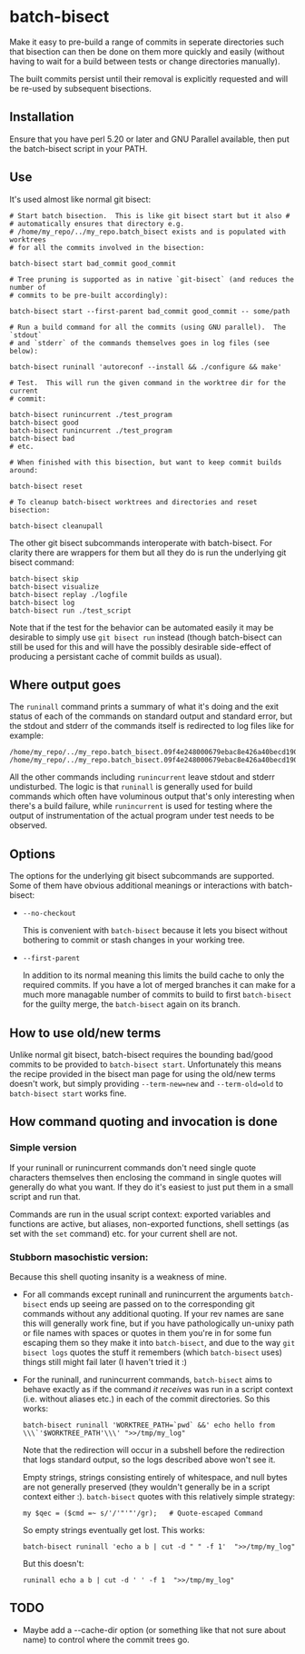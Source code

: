 
# batch-bisect

Make it easy to pre-build a range of commits in seperate directories such that
bisection can then be done on them more quickly and easily (without having to
wait for a build between tests or change directories manually).

The built commits persist until their removal is explicitly requested and will
be re-used by subsequent bisections.

## Installation

Ensure that you have perl 5.20 or later and GNU Parallel available, then put
the batch-bisect script in your PATH.

## Use

It's used almost like normal git bisect:

```
# Start batch bisection.  This is like git bisect start but it also #
# automatically ensures that directory e.g.
# /home/my_repo/../my_repo.batch_bisect exists and is populated with worktrees
# for all the commits involved in the bisection:

batch-bisect start bad_commit good_commit

# Tree pruning is supported as in native `git-bisect` (and reduces the number of
# commits to be pre-built accordingly):

batch-bisect start --first-parent bad_commit good_commit -- some/path

# Run a build command for all the commits (using GNU parallel).  The `stdout`
# and `stderr` of the commands themselves goes in log files (see below):

batch-bisect runinall 'autoreconf --install && ./configure && make'

# Test.  This will run the given command in the worktree dir for the current
# commit:

batch-bisect runincurrent ./test_program
batch-bisect good
batch-bisect runincurrent ./test_program
batch-bisect bad
# etc.

# When finished with this bisection, but want to keep commit builds around:

batch-bisect reset

# To cleanup batch-bisect worktrees and directories and reset bisection:

batch-bisect cleanupall

```

The other git bisect subcommands interoperate with batch-bisect.  For clarity
there are wrappers for them but all they do is run the underlying git bisect
command:

```
batch-bisect skip
batch-bisect visualize
batch-bisect replay ./logfile
batch-bisect log
batch-bisect run ./test_script
```

Note that if the test for the behavior can be automated easily it may be
desirable to simply use `git bisect run` instead (though batch-bisect can still
be used for this and will have the possibly desirable side-effect of producing
a persistant cache of commit builds as usual).

## Where output goes

<!-- FIXXME: modify this to cover runinrange if it ever gets added -->

The `runinall` command prints a summary of what it's doing and the exit status
of each of the commands on standard output and standard error, but the stdout
and stderr of the commands itself is redirected to log files like for example:

```
/home/my_repo/../my_repo.batch_bisect.09f4e248000679ebac8e426a40becd1903e548ac.stderr_log
/home/my_repo/../my_repo.batch_bisect.09f4e248000679ebac8e426a40becd1903e548ac.stdout_log
```

All the other commands including `runincurrent` leave stdout and stderr
undisturbed.  The logic is that `runinall` is generally used for build commands
which often have voluminous output that's only interesting when there's a build
failure, while `runincurrent` is used for testing where the output of
instrumentation of the actual program under test needs to be observed.

## Options

The options for the underlying git bisect subcommands are supported.  Some of
them have obvious additional meanings or interactions with batch-bisect:

- `--no-checkout`

    This is convenient with `batch-bisect` because it lets you bisect without
    bothering to commit or stash changes in your working tree.

- `--first-parent`

    In addition to its normal meaning this limits the build cache to only the
    required commits.  If you have a lot of merged branches it can make for a
    much more managable number of commits to build to first `batch-bisect` for
    the guilty merge, the `batch-bisect` again on its branch.

## How to use old/new terms

Unlike normal git bisect, batch-bisect requires the bounding bad/good
commits to be provided to `batch-bisect start`.  Unfortunately this means
the recipe provided in the bisect man page for using the old/new terms
doesn't work, but simply providing `--term-new=new` and `--term-old=old` to
`batch-bisect start` works fine.

## How command quoting and invocation is done

### Simple version

If your runinall or runincurrent commands don't need single quote characters
themselves then enclosing the command in single quotes will generally do what
you want.  If they do it's easiest to just put them in a small script and run
that.

Commands are run in the usual script context: exported variables and functions
are active, but aliases, non-exported functions, shell settings (as set with
the `set` command) etc. for your current shell are not.

### Stubborn masochistic version:

Because this shell quoting insanity is a weakness of mine.

<!-- FIXXME: modify this to cover runinrange if it ever gets added -->
- For all commands except runinall and runincurrent the arguments
`batch-bisect` ends up seeing are passed on to the corresponding git commands
without any additional quoting.  If your rev names are sane this will generally
work fine, but if you have pathologically un-unixy path or file names with
spaces or quotes in them you're in for some fun escaping them so they make it
into `batch-bisect`, and due to the way `git bisect logs` quotes the stuff
it remembers (which `batch-bisect` uses) things still might fail later (I
haven't tried it :)

<!-- FIXME: would be nice to fix the garbage formatting where the first paragraph of a bullet point is not indented but subsequent ones need to be, probably by indending first I guess -->

<!-- FIXXME: modify this to cover runinrange if it ever gets added -->
- For the runinall, and runincurrent commands, `batch-bisect` aims to behave
exactly as if the command *it receives* was run in a script context (i.e.
without aliases etc.) in each of the commit directories.  So this works:

    ```
    batch-bisect runinall 'WORKTREE_PATH=`pwd` &&' echo hello from \\\`'$WORKTREE_PATH'\\\' ">>/tmp/my_log"
    ```

    Note that the redirection will occur in a subshell before the redirection
    that logs standard output, so the logs described above won't see it.

    Empty strings, strings consisting entirely of whitespace, and null bytes
    are not generally preserved (they wouldn't generally be in a script context
    either :).  `batch-bisect` quotes with this relatively simple strategy:

    ```
    my $qec = ($cmd =~ s/'/'"'"'/gr);   # Quote-escaped Command
    ```

    So empty strings eventually get lost.  This works:

    ```
    batch-bisect runinall 'echo a b | cut -d " " -f 1'  ">>/tmp/my_log"
    ```

    But this doesn't:

    ```
    runinall echo a b | cut -d ' ' -f 1  ">>/tmp/my_log"
    ```

## TODO

- Maybe add a --cache-dir option (or something like that not sure about name) to
control where the commit trees go.
